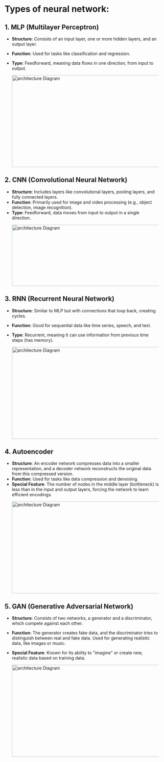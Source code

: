 # Types of neural network:


## 1. MLP (Multilayer Perceptron)

   - **Structure**: Consists of an input layer, one or more hidden layers, and an output layer.
   - **Function**: Used for tasks like classification and regression.
   - **Type**: Feedforward, meaning data flows in one direction, from input to output.


     <p>
            <img src="https://github.com/mayaworld13/100-days-Deep-learning/assets/127987256/7a68f146-ed2f-4e3c-b56a-aff71ea4f4b7" 
            alt="architecture Diagram" width="500" height="300" />
        </p>


## 2. CNN (Convolutional Neural Network)

- **Structure**: Includes layers like convolutional layers, pooling layers, and fully connected layers.
- **Function**: Primarily used for image and video processing (e.g., object detection, image recognition).
- **Type**: Feedforward, data moves from input to output in a single direction.
      <p>
            <img src="https://github.com/mayaworld13/100-days-Deep-learning/assets/127987256/85b214c9-6d50-4a90-9a2c-e083c0550826" 
            alt="architecture Diagram" width="600" height="200" />
        </p>

## 3. RNN (Recurrent Neural Network)

- **Structure**: Similar to MLP but with connections that loop back, creating cycles.
- **Function**: Good for sequential data like time series, speech, and text.
- **Type**: Recurrent, meaning it can use information from previous time steps (has memory).
  
     <p>
            <img src="https://github.com/mayaworld13/100-days-Deep-learning/assets/127987256/5508635b-5338-4fdc-8b9e-7df50d0db658" 
            alt="architecture Diagram" width="600" height="300" />
        </p>

## 4. Autoencoder

- **Structure**: An encoder network compresses data into a smaller representation, and a decoder network reconstructs the original data from this compressed version.
- **Function**: Used for tasks like data compression and denoising.
- **Special Feature**: The number of nodes in the middle layer (bottleneck) is less than in the input and output layers, forcing the network to learn efficient encodings.
    <p>
            <img src="https://github.com/mayaworld13/100-days-Deep-learning/assets/127987256/cf756148-a088-4d68-bb9a-8daa5cc4d6d9" 
            alt="architecture Diagram" width="600" height="300" />
        </p>
        
## 5. GAN (Generative Adversarial Network)

- **Structure**: Consists of two networks, a generator and a discriminator, which compete against each other.
- **Function**: The generator creates fake data, and the discriminator tries to distinguish between real and fake data. Used for generating realistic data, like images or music.
- **Special Feature**: Known for its ability to "imagine" or create new, realistic data based on training data.
  
  <p>
            <img src="https://github.com/mayaworld13/100-days-Deep-learning/assets/127987256/9e39f096-ac6f-4771-b15a-bde61596de19" 
            alt="architecture Diagram" width="600" height="300" />
        </p>
